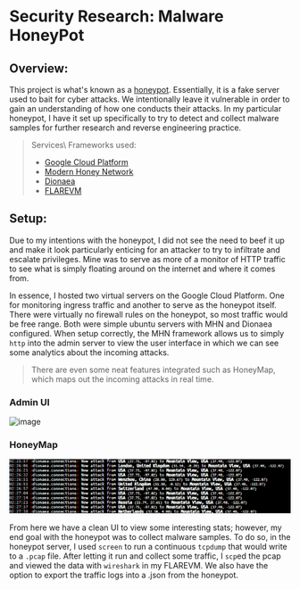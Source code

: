 # Security Research: Malware HoneyPot

## Overview:

This project is what's known as a [honeypot]. Essentially, it is a fake server used to bait for cyber attacks. We intentionally leave it vulnerable in order to gain an understanding of how one conducts their attacks. In my particular honeypot, I have it set up specifically to try to detect and collect malware samples for further research and reverse engineering practice.
> Services\ Frameworks used:
> * [Google Cloud Platform] 
> * [Modern Honey Network]
> * [Dionaea]
> * [FLAREVM]

## Setup:

Due to my intentions with the honeypot, I did not see the need to beef it up and make it look particularly enticing for an attacker to try to infiltrate and escalate privileges. Mine was to serve as more of a monitor of HTTP traffic to see what is simply floating around on the internet and where it comes from. 

In essence, I hosted two virtual servers on the Google Cloud Platform. One for monitoring ingress traffic and another to serve as the honeypot itself. There were virtually no firewall rules on the honeypot, so most traffic would be free range. Both were simple ubuntu servers with MHN and Dionaea configured. When setup correctly, the MHN framework allows us to simply `http` into the admin server to view the user interface in which we can see some analytics about the incoming attacks.
> There are even some neat features integrated such as HoneyMap, which maps out the incoming attacks in real time.

### Admin UI
![image](https://user-images.githubusercontent.com/66766340/150747295-04519b2b-4a1f-45c0-9deb-4dea6e5cc357.png)

### HoneyMap
<img src="https://github.com/colton-gabertan/xcjg-honeypot/blob/Index/honeymap1.gif">

From here we have a clean UI to view some interesting stats; however, my end goal with the honeypot was to collect malware samples. To do so, in the honeypot server, I used `screen` to run a continuous `tcpdump` that would write to a `.pcap` file. After letting it run and collect some traffic, I `scp`ed the pcap and viewed the data with `wireshark` in my FLAREVM. We also have the option to export the traffic logs into a .json from the honeypot.


[honeypot]: https://blog.malwarebytes.com/101/2021/05/what-is-a-honeypot-how-they-are-used-in-cybersecurity/
[Modern Honey Network]: https://github.com/pwnlandia/mhn
[Google Cloud Platform]: https://cloud.google.com/free/
[Dionaea]: https://github.com/DinoTools/dionaea\
[FLAREVM]: https://github.com/mandiant/flare-vm
